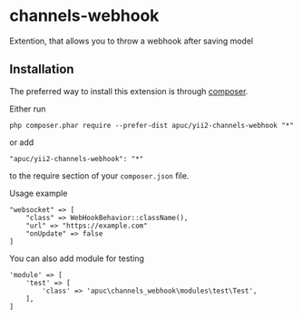 channels-webhook
================
Extention, that allows you to throw a webhook after saving model

Installation
------------

The preferred way to install this extension is through [composer](http://getcomposer.org/download/).

Either run

```
php composer.phar require --prefer-dist apuc/yii2-channels-webhook "*"
```

or add

```
"apuc/yii2-channels-webhook": "*"
```

to the require section of your `composer.json` file.

Usage example

```
"websocket" => [
    "class" => WebHookBehavior::className(),
    "url" => "https://example.com"
    "onUpdate" => false
]
```

You can also add module for testing

```
'module' => [
    'test' => [
        'class' => 'apuc\channels_webhook\modules\test\Test',
    ],
]
```
